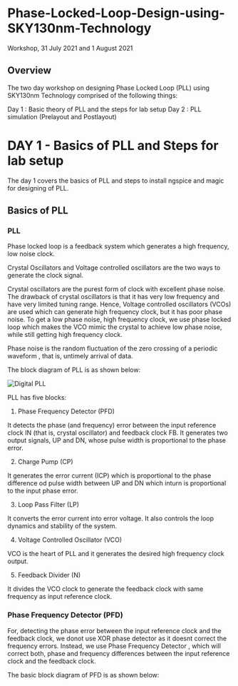 # Phase-Locked-Loop-Design-using-SKY130nm-Technology
Workshop, 31 July 2021 and 1 August 2021

## Overview
The two day workshop on designing Phase Locked Loop (PLL) using SKY130nm Technology comprised of the following things:

Day 1 : Basic theory of PLL and the steps for lab setup
Day 2 : PLL simulation (Prelayout and Postlayout)

# DAY 1 - Basics of PLL and Steps for lab setup

The day 1 covers the basics of PLL and steps to install ngspice and magic for designing of PLL.

## Basics of PLL

### PLL

Phase locked loop is a feedback system which generates a high frequency, low noise clock.

Crystal Oscillators and Voltage controlled oscillators are the two ways to generate the clock signal. 

Crystal oscillators are the purest form of clock with excellent phase noise. The drawback of crystal oscillators is that it has very low frequency and have very limited tuning range. Hence, Voltage controlled oscillators (VCOs) are used which can generate high frequency clock, but it has poor phase noise. To get a low phase noise, high frequency clock, we use phase locked loop which makes the VCO mimic the crystal to achieve low phase noise, while still getting high frequency clock.

Phase noise is the random fluctuation of the zero crossing of a periodic waveform , that is, untimely arrival of data. 

The block diagram of PLL is as shown below:

![Digital PLL](https://user-images.githubusercontent.com/88256941/127756019-f91551d5-92fd-4cfd-afb7-49beeda58476.JPG)

PLL has five blocks: 

1. Phase Frequency Detector (PFD) 

It detects the phase (and frequency) error between the input reference clock IN (that is, crystal oscillator) and feedback clock FB. It generates two output signals, UP and DN, whose pulse width is proportional to the phase error.

2. Charge Pump (CP)

It generates the error current (ICP) which is proportional to the phase difference od pulse width between UP and DN which inturn is proportional to the input phase error. 

3. Loop Pass Filter (LP)

It converts the error current into error voltage. It also controls the loop dynamics and stability of the system.

4. Voltage Controlled Oscillator (VCO)

VCO is the heart of PLL and it generates the desired high frequency clock output. 

5. Feedback Divider (N)

It divides the VCO clock to generate the feedback clock with same frequency as input reference clock.

### Phase Frequency Detector (PFD)

For, detecting the phase error between the input reference clock and the feedback clock, we donot use XOR phase detector as it doesnt correct the frequency errors. Instead, we use Phase Frequency Detector , which will correct both, phase and frequency differences between the input reference clock and the feedback clock.

The basic block diagram of PFD is as shown below:



